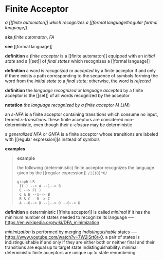 # Finite Acceptor

_a [[finite automaton]] which recognizes a [[formal language#regular formal language]]_

**aka** _finite automaton_, _FA_

**see** [[formal language]]

**definition** a _finite acceptor_ is a [[finite automaton]] equipped with an _initial state_ and a [[set]] of _final states_ which recognizes a [[formal language]]

**definition** a word is _recognized_ or _accepted_ by a finite acceptor if and only if there exists a path corresponding to the sequence of symbols forming the word from the _initial state_ to a _final state_; otherwise, the word is _rejected_

**definition** the _language recognized_ or _language accepted_ by a finite acceptor is the [[set]] of all words recognized by the acceptor

**notation** _the language recognized by a finite acceptor $M$_ $L(M)$

an _ε-NFA_ is a finite acceptor containing transitions which consume no input, termed _ε-transitions_. these finite acceptors are considered non-deterministic, even though their _ε-closure_ may be deterministic

a _generalized NFA_ or _GNFA_ is a finite acceptor whose transitions are labeled with [[regular expression]]s instead of symbols

**examples**

> **example**
>
> the following (deterministic) finite acceptor recognizes the language given by the [[regular expression]] `/1[10]*0/`
>
> ```mermaid
> graph LR
>  I( ) --> A --1--> B
>  C --> F( )
>  C & B --1--> B
>  B & C --0--> C
>  A --0--> D --1--> D --0--> D
> ```

**definition** a deterministic [[finite acceptor]] is called _minimal_ if it has the minimum number of states needed to recognize its language --- <https://en.wikipedia.org/wiki/DFA_minimization>

_minimization_ is performed by merging _indistinguishable_ states --- <https://www.youtube.com/watch?v=7W2lSrt8r-0>. a pair of states is indistinguishable if and only if they are either both or neither final and their transitions are equal up to target state indistinguishability. minimal deterministic finite acceptors are unique up to state renumbering
